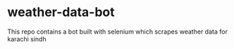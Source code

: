# weather-data-bot
This repo contains a bot built with selenium which scrapes weather data for karachi sindh
